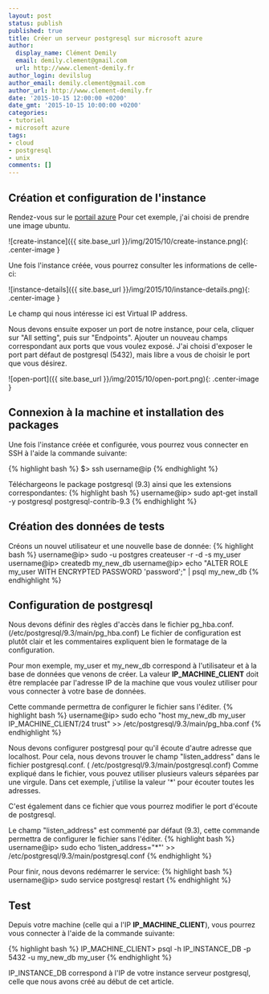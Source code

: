 ```yaml
---
layout: post
status: publish
published: true
title: Créer un serveur postgresql sur microsoft azure
author:
  display_name: Clément Demily
  email: demily.clement@gmail.com
  url: http://www.clement-demily.fr
author_login: devilslug
author_email: demily.clement@gmail.com
author_url: http://www.clement-demily.fr
date: '2015-10-15 12:00:00 +0200'
date_gmt: '2015-10-15 10:00:00 +0200'
categories:
- tutoriel
- microsoft azure
tags:
- cloud
- postgresql
- unix
comments: []
---
```


Création et configuration de l'instance
---

Rendez-vous sur le [portail azure](https://portal.azure.com)
Pour cet exemple, j'ai choisi de prendre une image ubuntu.

![create-instance]({{ site.base_url }}/img/2015/10/create-instance.png){: .center-image }

Une fois l'instance créée, vous pourrez consulter les informations de celle-ci:

![instance-details]({{ site.base_url }}/img/2015/10/instance-details.png){: .center-image }

Le champ qui nous intéresse ici est Virtual IP address.

Nous devons ensuite exposer un port de notre instance, pour cela, cliquer sur "All setting", puis sur "Endpoints".
Ajouter un nouveau champs correspondant aux ports que vous voulez exposé.
J'ai choisi d'exposer le port part défaut de postgresql (5432), mais libre a vous de choisir le port que vous désirez.

![open-port]({{ site.base_url }}/img/2015/10/open-port.png){: .center-image }


Connexion à la machine et installation des packages
---

Une fois l'instance créée et configurée, vous pourrez vous connecter en SSH à l'aide la commande suivante:

{% highlight bash %}
  $> ssh username@ip
{% endhighlight %}

Téléchargeons le package postgresql (9.3) ainsi que les extensions correspondantes:
{% highlight bash %}
  username@ip> sudo apt-get install -y postgresql postgresql-contrib-9.3
{% endhighlight %}

Création des données de tests
---

Créons un nouvel utilisateur et une nouvelle base de donnée:
{% highlight bash %}
username@ip> sudo -u postgres createuser -r -d -s my_user
username@ip> createdb my_new_db
username@ip> echo "ALTER ROLE my_user WITH ENCRYPTED PASSWORD 'password';"  | psql my_new_db
{% endhighlight %}


Configuration de postgresql
---

Nous devons définir des règles d'accès dans le fichier pg_hba.conf. (/etc/postgresql/9.3/main/pg_hba.conf)
Le fichier de configuration est plutôt clair et les commentaires expliquent bien le formatage de la configuration.

Pour mon exemple, my_user et my_new_db correspond à l'utilisateur et à la base de données que venons de créer.
La valeur **IP_MACHINE_CLIENT** doit être remplacée par l'adresse IP de la machine que vous voulez utiliser pour vous connecter à votre base de données.

Cette commande permettra de configurer le fichier sans l'éditer.
{% highlight bash %}
  username@ip> sudo echo "host    my_new_db    my_user    IP_MACHINE_CLIENT/24    trust" >> /etc/postgresql/9.3/main/pg_hba.conf
{% endhighlight %}

Nous devons configurer postgresql pour qu'il écoute d'autre adresse que localhost.
Pour cela, nous devons trouver le champ "listen_address" dans le fichier postgresql.conf. ( /etc/postgresql/9.3/main/postgresql.conf)
Comme expliqué dans le fichier, vous pouvez utiliser plusieurs valeurs séparées par une virgule.
Dans cet exemple, j'utilise la valeur '*' pour écouter toutes les adresses.

C'est également dans ce fichier que vous pourrez modifier le port d'écoute de postgresql.

Le champ "listen_address" est commenté par défaut (9.3), cette commande permettra de configurer le fichier sans l'éditer.
{% highlight bash %}
  username@ip> sudo echo ‘listen_address="*"' >> /etc/postgresql/9.3/main/postgresql.conf
{% endhighlight %}

Pour finir, nous devons redémarrer le service:
{% highlight bash %}
  username@ip> sudo service postgresql restart
{% endhighlight %}

Test
---


Depuis votre machine (celle qui a l'IP **IP_MACHINE_CLIENT**), vous pourrez vous connecter à l'aide de la commande suivante:

{% highlight bash %}
  IP_MACHINE_CLIENT> psql -h IP_INSTANCE_DB -p 5432 -u my_new_db my_user
{% endhighlight %}

IP_INSTANCE_DB correspond à l'IP de votre instance serveur postgresql, celle que nous avons créé au début de cet article.
